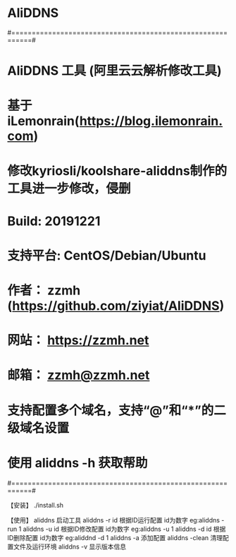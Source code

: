 # AliDDNS
#===========================================================#
# AliDDNS 工具 (阿里云云解析修改工具)                       #
# 基于iLemonrain(https://blog.ilemonrain.com)               #
# 修改kyriosli/koolshare-aliddns制作的工具进一步修改，侵删  #
# Build:       20191221                                     #
# 支持平台:    CentOS/Debian/Ubuntu                         #
# 作者：       zzmh (https://github.com/ziyiat/AliDDNS)     #
# 网站：       https://zzmh.net                             #
# 邮箱：       zzmh@zzmh.net                                #
# 支持配置多个域名，支持“@”和“*”的二级域名设置              #
# 使用 aliddns -h 获取帮助                                  #
#===========================================================#


【安装】
./install.sh

【使用】
aliddns 			启动工具
aliddns -r id       根据ID运行配置 id为数字     eg:aliddns -run 1
aliddns -u id       根据ID修改配置 id为数字     eg:aliddns -u 1
aliddns -d id       根据ID删除配置 id为数字     eg:aliddnd -d 1
aliddns -a          添加配置
aliddns -clean      清理配置文件及运行环境
aliddns -v          显示版本信息

